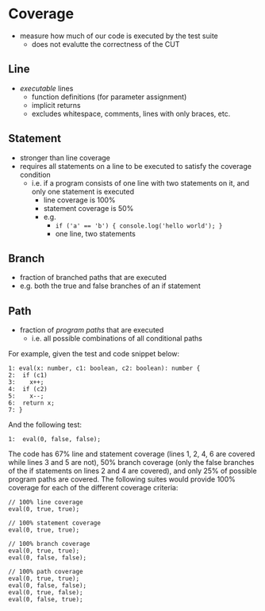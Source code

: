 # Coverage
- measure how much of our code is executed by the test suite
	- does not evalutte the correctness of the CUT
## Line
- *executable* lines
	- function definitions (for parameter assignment)
	- implicit returns
	- excludes whitespace, comments, lines with only braces, etc.
## Statement
- stronger than line coverage
- requires all statements on a line to be executed to satisfy the coverage condition
	- i.e. if a program consists of one line with two statements on it, and only one statement is executed
		- line coverage is 100%
		- statement coverage is 50%
		- e.g.
			- `if ('a' == 'b') { console.log('hello world'); }`
			- one line, two statements
## Branch
- fraction of branched paths that are executed
- e.g. both the true and false branches of an if statement
## Path
- fraction of *program paths* that are executed
	- i.e. all possible combinations of all conditional paths

For example, given the test and code snippet below:
```
1: eval(x: number, c1: boolean, c2: boolean): number {
2:  if (c1)
3:    x++;
4:  if (c2) 
5:    x--;
6:  return x;
7: }
```
And the following test:
```
1:	eval(0, false, false);
```
The code has 67% line and statement coverage (lines 1, 2, 4, 6 are covered while lines 3 and 5 are not), 50% branch coverage (only the false branches of the if statements on lines 2 and 4 are covered), and only 25% of possible program paths are covered. The following suites would provide 100% coverage for each of the different coverage criteria:
```
// 100% line coverage
eval(0, true, true);

// 100% statement coverage
eval(0, true, true);

// 100% branch coverage
eval(0, true, true);
eval(0, false, false);

// 100% path coverage
eval(0, true, true);
eval(0, false, false);
eval(0, true, false);
eval(0, false, true);
```
